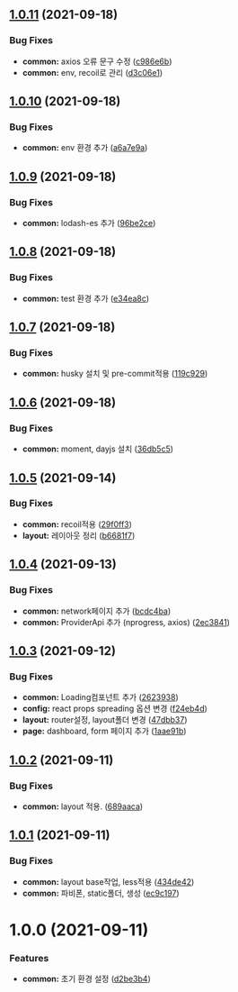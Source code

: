 ## [1.0.11](https://github.com/julong1988/react-antd-admin-template/compare/v1.0.10...v1.0.11) (2021-09-18)


### Bug Fixes

* **common:** axios 오류 문구 수정 ([c986e6b](https://github.com/julong1988/react-antd-admin-template/commit/c986e6b64e478261d1504d1efa382858cf651f58))
* **common:** env, recoil로 관리 ([d3c06e1](https://github.com/julong1988/react-antd-admin-template/commit/d3c06e19268cc2fecb2c353219986c343218bf30))

## [1.0.10](https://github.com/julong1988/react-antd-admin-template/compare/v1.0.9...v1.0.10) (2021-09-18)


### Bug Fixes

* **common:** env 환경 추가 ([a6a7e9a](https://github.com/julong1988/react-antd-admin-template/commit/a6a7e9a9ed80a0240cacf115d895f7ba4a8a2c49))

## [1.0.9](https://github.com/julong1988/react-antd-admin-template/compare/v1.0.8...v1.0.9) (2021-09-18)


### Bug Fixes

* **common:** lodash-es 추가 ([96be2ce](https://github.com/julong1988/react-antd-admin-template/commit/96be2ce3a7b4891122c099e4509a6915e8321963))

## [1.0.8](https://github.com/julong1988/react-antd-admin-template/compare/v1.0.7...v1.0.8) (2021-09-18)


### Bug Fixes

* **common:** test 환경 추가 ([e34ea8c](https://github.com/julong1988/react-antd-admin-template/commit/e34ea8c83d5975ee45205d90231b624acf8e2fc9))

## [1.0.7](https://github.com/julong1988/react-antd-admin-template/compare/v1.0.6...v1.0.7) (2021-09-18)


### Bug Fixes

* **common:** husky 설치 및 pre-commit적용 ([119c929](https://github.com/julong1988/react-antd-admin-template/commit/119c929745e08f15bcc4c80656f02d69af573adf))

## [1.0.6](https://github.com/julong1988/react-antd-admin-template/compare/v1.0.5...v1.0.6) (2021-09-18)


### Bug Fixes

* **common:** moment, dayjs 설치 ([36db5c5](https://github.com/julong1988/react-antd-admin-template/commit/36db5c5b50378f9ff1befd9c86585606b7f4c677))

## [1.0.5](https://github.com/julong1988/react-antd-admin-template/compare/v1.0.4...v1.0.5) (2021-09-14)


### Bug Fixes

* **common:** recoil적용 ([29f0ff3](https://github.com/julong1988/react-antd-admin-template/commit/29f0ff3b0363138a55b7767e38800b79108d3f23))
* **layout:** 레이아웃 정리 ([b6681f7](https://github.com/julong1988/react-antd-admin-template/commit/b6681f73acad08c6fd12c66d4cfb9121ede6719b))

## [1.0.4](https://github.com/julong1988/react-antd-admin-template/compare/v1.0.3...v1.0.4) (2021-09-13)


### Bug Fixes

* **common:** network페이지 추가 ([bcdc4ba](https://github.com/julong1988/react-antd-admin-template/commit/bcdc4ba08da928128841edb3e11b0a4e6f513020))
* **common:** ProviderApi 추가 (nprogress, axios) ([2ec3841](https://github.com/julong1988/react-antd-admin-template/commit/2ec3841c5d172faf3fc1b97a358ca824512d8197))

## [1.0.3](https://github.com/julong1988/react-antd-admin-template/compare/v1.0.2...v1.0.3) (2021-09-12)


### Bug Fixes

* **common:** Loading컴포넌트 추가 ([2623938](https://github.com/julong1988/react-antd-admin-template/commit/26239384476bdecab328d65e06fe83342b23335f))
* **config:** react props spreading 옵션 변경 ([f24eb4d](https://github.com/julong1988/react-antd-admin-template/commit/f24eb4d8cc19505b873efceb835ebe0d807ebbf5))
* **layout:** router설정, layout폴더 변경 ([47dbb37](https://github.com/julong1988/react-antd-admin-template/commit/47dbb3722480c5da916d25ad2cf2696698966da6))
* **page:** dashboard, form 페이지 추가 ([1aae91b](https://github.com/julong1988/react-antd-admin-template/commit/1aae91bb4863183bc4eac41992ba82ae4b2d0afb))

## [1.0.2](https://github.com/julong1988/react-antd-admin-template/compare/v1.0.1...v1.0.2) (2021-09-11)


### Bug Fixes

* **common:** layout 적용. ([689aaca](https://github.com/julong1988/react-antd-admin-template/commit/689aaca69feab8e68f86661457ae3c49eab6e804))

## [1.0.1](https://github.com/julong1988/react-antd-admin-template/compare/v1.0.0...v1.0.1) (2021-09-11)


### Bug Fixes

* **common:** layout base작업, less적용 ([434de42](https://github.com/julong1988/react-antd-admin-template/commit/434de42839ac15afc00190c5bdd00f24c6ce03e6))
* **common:** 파비폰, static폴더, 생성 ([ec9c197](https://github.com/julong1988/react-antd-admin-template/commit/ec9c197f1a0f725f50868bb352fbf5a2124193d3))

# 1.0.0 (2021-09-11)


### Features

* **common:** 초기 환경 설정 ([d2be3b4](https://github.com/julong1988/react-antd-admin-template/commit/d2be3b437b1ae35a730123d23f02cf69a91e4be4))
